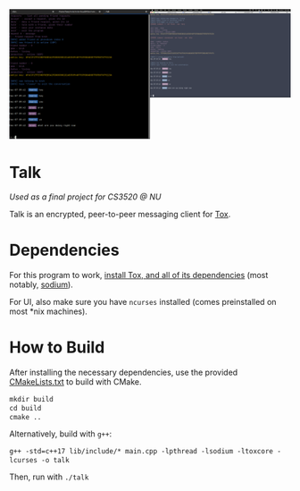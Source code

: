 <div style="display:flex">
    <div style="flex:40%">
        <img src="screen_linux_1.png" style="width:100%">
    </div>
    <div style="flex:40%">
        <img src="screen_mac.png" style="width:100%">
    </div>
</div>


# Talk

*Used as a final project for CS3520 @ NU*

Talk is an encrypted, peer-to-peer messaging client for [Tox](https://github.com/TokTok/c-toxcore/).


# Dependencies

For this program to work, [install Tox, and all of its dependencies](https://github.com/TokTok/c-toxcore/blob/master/INSTALL.md#requirements) (most notably, [sodium](https://doc.libsodium.org/installation)).

For UI, also make sure you have `ncurses` installed (comes preinstalled on most *nix machines).


# How to Build

After installing the necessary dependencies, use the provided [CMakeLists.txt](./CMakeLists.txt) to build with CMake.
```
mkdir build
cd build
cmake ..
```

Alternatively, build with `g++`:
```
g++ -std=c++17 lib/include/* main.cpp -lpthread -lsodium -ltoxcore -lcurses -o talk
```

Then, run with `./talk`
